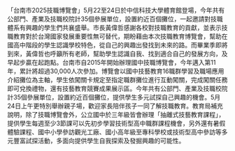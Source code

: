 「台南市2025技職博覽會」5月22至24日於中信科技大學體育館登場，今年共有公部門、產業及技職校院計35個參展單位，設置約近百個攤位，一起邀請對技職體系有興趣的學生們共襄盛舉。市長黃偉哲感謝各校對技職教育的貢獻，並表示技職教育對於台灣國家發展重要性無可替代，期盼藉由本次技職教育博覽會，幫助在國高中階段的學生認識學校特色，從自己的興趣出發找到未來的路。而畢業季即將到來，黃偉哲也呼籲所有老師，幫助學生認識自我、找到適合自己的發展方向，及早起步贏在起跑點。台南市自2015年開始辦理國中技職博覽會，今年邁入第11年，累計將超過30,000人次參加。博覽會以國中技藝教育16職群學習及職場應用介紹攤位為主軸，學生依闖關卡規定至指定職群攤位進行互動闖關，完成闖關任務即可兌換禮物，還有技藝教育競賽成果展示區。今年共有公部門、產業及技職校院計35個參展單位，設置約近百個攤位，提供學生多元試探自己興趣的機會。5月24日上午更特別舉辦親子場，歡迎家長陪伴孩子一同了解技職教育。教育局補充說明，除了技職博覽會外，公立國中於三年級皆會辦理「抽離式技藝教育課程」，提供學生每週至少3節課可以先初步學習技術型高中職群課程機會，另外還有暑假體驗課程、國中小學參訪觀光工廠、國小高年級至專科學校或技術型高中參訪等多元豐富試探活動，多面向提供學生自我探索及發掘興趣的可能性。